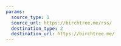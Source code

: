 ```yaml
---
params:
  source_type: 1
  source_url: https://birchtree.me/rss/
  destination_type: 2
  destination_url: https://birchtree.me/
---
```

